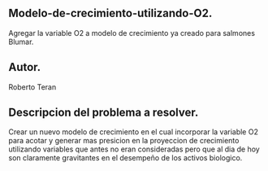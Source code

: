 ## Modelo-de-crecimiento-utilizando-O2.
Agregar la variable O2 a modelo de crecimiento ya creado para salmones Blumar.

## Autor.
Roberto Teran


## Descripcion del problema a resolver.
Crear un nuevo modelo de crecimiento en el cual incorporar la variable O2 para acotar y generar mas presicion en la proyeccion de crecimiento utilizando variables que antes no eran consideradas pero que al dia de hoy son claramente gravitantes en el desempeño de los activos biologico.

